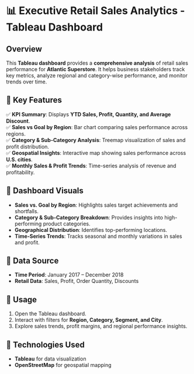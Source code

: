 # 📊 Executive Retail Sales Analytics - Tableau Dashboard  

## Overview  
This **Tableau dashboard** provides a **comprehensive analysis** of retail sales performance for **Atlantic Superstore**. It helps business stakeholders track key metrics, analyze regional and category-wise performance, and monitor trends over time.  

## 🔹 Key Features  
✅ **KPI Summary**: Displays **YTD Sales, Profit, Quantity, and Average Discount**.  
✅ **Sales vs Goal by Region**: Bar chart comparing sales performance across regions.  
✅ **Category & Sub-Category Analysis**: Treemap visualization of sales and profit distribution.  
✅ **Geospatial Insights**: Interactive map showing sales performance across **U.S. cities**.  
✅ **Monthly Sales & Profit Trends**: Time-series analysis of revenue and profitability.  

## 📍 Dashboard Visuals  
- **Sales vs. Goal by Region**: Highlights sales target achievements and shortfalls.  
- **Category & Sub-Category Breakdown**: Provides insights into high-performing product categories.  
- **Geographical Distribution**: Identifies top-performing locations.  
- **Time-Series Trends**: Tracks seasonal and monthly variations in sales and profit.  

## 📅 Data Source  
- **Time Period**: January 2017 – December 2018  
- **Retail Data**: Sales, Profit, Order Quantity, Discounts  

## 🚀 Usage  
1. Open the Tableau dashboard.  
2. Interact with filters for **Region, Category, Segment, and City**.  
3. Explore sales trends, profit margins, and regional performance insights.  

## 📌 Technologies Used  
- **Tableau** for data visualization  
- **OpenStreetMap** for geospatial mapping  
